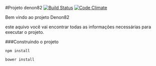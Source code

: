 #Projeto denon82
[![Build Status](https://travis-ci.org/denon82/denon82.svg?branch=master)](https://travis-ci.org/denon82/denon82)
[![Code Climate](https://codeclimate.com/github/denon82/denon82/badges/gpa.svg)](https://codeclimate.com/github/denon82/denon82)

Bem vindo ao projeto Denon82

este aquivo você vai encontrar todas as informações necessárias para executar o projeto.

###Construindo o projeto

`npm install`

`bower install`


